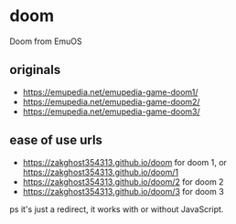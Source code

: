 # doom
Doom from EmuOS

## originals
- https://emupedia.net/emupedia-game-doom1/
- https://emupedia.net/emupedia-game-doom2/
- https://emupedia.net/emupedia-game-doom3/

## ease of use urls
- https://zakghost354313.github.io/doom for doom 1, or https://zakghost354313.github.io/doom/1
- https://zakghost354313.github.io/doom/2 for doom 2
- https://zakghost354313.github.io/doom/3 for doom 3


ps it's just a redirect, it works with or without JavaScript.
